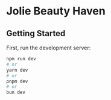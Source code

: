 # Jolie Beauty Haven

## Getting Started

First, run the development server:

```bash
npm run dev
# or
yarn dev
# or
pnpm dev
# or
bun dev
```

